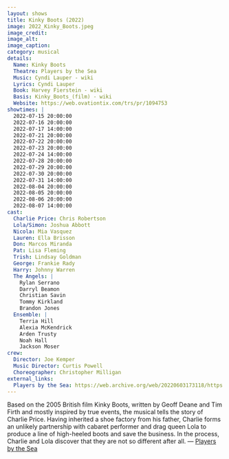 ```yaml
---
layout: shows
title: Kinky Boots (2022)
image: 2022_Kinky_Boots.jpeg
image_credit: 
image_alt:
image_caption:
category: musical
details:
  Name: Kinky Boots
  Theatre: Players by the Sea
  Music: Cyndi Lauper - wiki
  Lyrics: Cyndi Lauper
  Book: Harvey Fierstein - wiki
  Basis: Kinky_Boots_(film) - wiki
  Website: https://web.ovationtix.com/trs/pr/1094753
showtimes: |
  2022-07-15 20:00:00
  2022-07-16 20:00:00
  2022-07-17 14:00:00
  2022-07-21 20:00:00
  2022-07-22 20:00:00
  2022-07-23 20:00:00
  2022-07-24 14:00:00
  2022-07-28 20:00:00
  2022-07-29 20:00:00
  2022-07-30 20:00:00
  2022-07-31 14:00:00
  2022-08-04 20:00:00
  2022-08-05 20:00:00
  2022-08-06 20:00:00
  2022-08-07 14:00:00
cast:
  Charlie Price: Chris Robertson
  Lola/Simon: Joshua Abbott
  Nicola: Mia Vasquez
  Lauren: Ella Brisson
  Don: Marcos Miranda
  Pat: Lisa Fleming
  Trish: Lindsay Goldman
  George: Frankie Rady
  Harry: Johnny Warren
  The Angels: |
    Rylan Serrano
    Darryl Beamon
    Christian Savin
    Tommy Kirkland
    Brandon Jones
  Ensemble: |
    Terria Hill
    Alexia McKendrick
    Arden Trusty
    Noah Hall
    Jackson Moser
crew:
  Director: Joe Kemper
  Music Director: Curtis Powell
  Choreographer: Christopher Milligan
external_links: 
  Players by the Sea: https://web.archive.org/web/20220603173118/https://www.playersbythesea.org/dancenation
---
```

Based on the 2005 British film Kinky Boots, written by Geoff Deane and Tim Firth and mostly inspired by true events, the musical tells the story of Charlie Price. Having inherited a shoe factory from his father, Charlie forms an unlikely partnership with cabaret performer and drag queen Lola to produce a line of high-heeled boots and save the business. In the process, Charlie and Lola discover that they are not so different after all. — [Players by the Sea](https://web.archive.org/web/20220603173118/https://www.playersbythesea.org/dancenation)